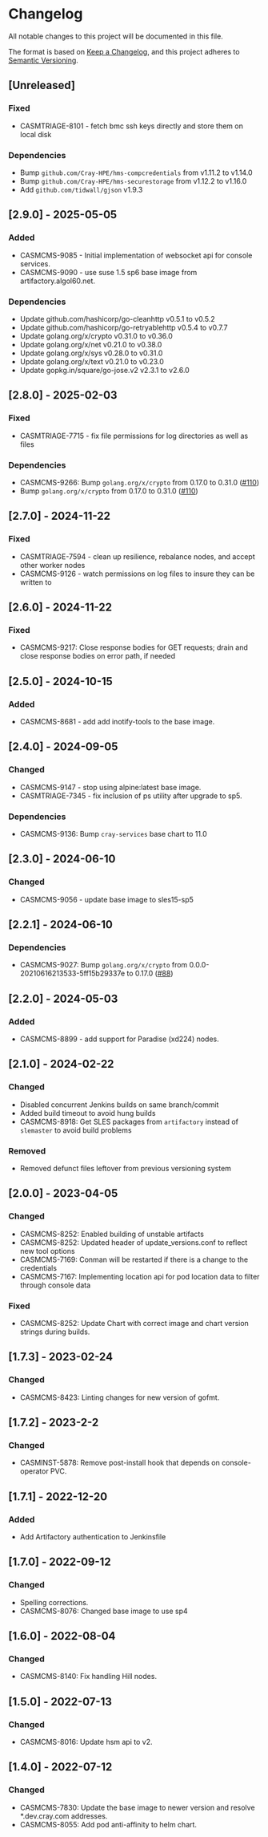 # Changelog

All notable changes to this project will be documented in this file.

The format is based on [Keep a Changelog](https://keepachangelog.com/en/1.0.0/),
and this project adheres to [Semantic Versioning](https://semver.org/spec/v2.0.0.html).

## [Unreleased]
### Fixed
- CASMTRIAGE-8101 - fetch bmc ssh keys directly and store them on local disk

### Dependencies
- Bump `github.com/Cray-HPE/hms-compcredentials` from v1.11.2 to v1.14.0
- Bump `github.com/Cray-HPE/hms-securestorage` from v1.12.2 to v1.16.0
- Add `github.com/tidwall/gjson` v1.9.3

## [2.9.0] - 2025-05-05
### Added
- CASMCMS-9085 - Initial implementation of websocket api for console services.
- CASMCMS-9090 - use suse 1.5 sp6 base image from artifactory.algol60.net.

### Dependencies
- Update github.com/hashicorp/go-cleanhttp v0.5.1 to v0.5.2
- Update github.com/hashicorp/go-retryablehttp v0.5.4 to v0.7.7
- Update golang.org/x/crypto v0.31.0 to v0.36.0
- Update golang.org/x/net v0.21.0 to v0.38.0
- Update golang.org/x/sys v0.28.0 to  v0.31.0
- Update golang.org/x/text v0.21.0 to v0.23.0
- Update gopkg.in/square/go-jose.v2 v2.3.1 to v2.6.0

## [2.8.0] - 2025-02-03
### Fixed
- CASMTRIAGE-7715 - fix file permissions for log directories as well as files

### Dependencies
- CASMCMS-9266: Bump `golang.org/x/crypto` from 0.17.0 to 0.31.0 ([#110](https://github.com/Cray-HPE/console-node/pull/110))
- Bump `golang.org/x/crypto` from 0.17.0 to 0.31.0 ([#110](https://github.com/Cray-HPE/console-node/pull/110))

## [2.7.0] - 2024-11-22
### Fixed
- CASMTRIAGE-7594 - clean up resilience, rebalance nodes, and accept other worker nodes
- CASMCMS-9126 - watch permissions on log files to insure they can be written to

## [2.6.0] - 2024-11-22
### Fixed
- CASMCMS-9217: Close response bodies for GET requests; drain and close response bodies on error path, if needed

## [2.5.0] - 2024-10-15
### Added
- CASMCMS-8681 - add add inotify-tools to the base image.

## [2.4.0] - 2024-09-05
### Changed
- CASMCMS-9147 - stop using alpine:latest base image.
- CASMTRIAGE-7345 - fix inclusion of ps utility after upgrade to sp5.

### Dependencies
- CASMCMS-9136: Bump `cray-services` base chart to 11.0

## [2.3.0] - 2024-06-10
### Changed
- CASMCMS-9056 - update base image to sles15-sp5

## [2.2.1] - 2024-06-10
### Dependencies
- CASMCMS-9027: Bump `golang.org/x/crypto` from 0.0.0-20210616213533-5ff15b29337e to 0.17.0 ([#88](https://github.com/Cray-HPE/console-node/pull/88))

## [2.2.0] - 2024-05-03
### Added
- CASMCMS-8899 - add support for Paradise (xd224) nodes.

## [2.1.0] - 2024-02-22
### Changed
- Disabled concurrent Jenkins builds on same branch/commit
- Added build timeout to avoid hung builds
- CASMCMS-8918: Get SLES packages from `artifactory` instead of `slemaster` to avoid build problems

### Removed
- Removed defunct files leftover from previous versioning system

## [2.0.0] - 2023-04-05
### Changed
 - CASMCMS-8252: Enabled building of unstable artifacts
 - CASMCMS-8252: Updated header of update_versions.conf to reflect new tool options
 - CASMCMS-7169: Conman will be restarted if there is a change to the credentials
 - CASMCMS-7167: Implementing location api for pod location data to filter through console data

### Fixed
 - CASMCMS-8252: Update Chart with correct image and chart version strings during builds.

## [1.7.3] - 2023-02-24
### Changed
- CASMCMS-8423: Linting changes for new version of gofmt.

## [1.7.2] - 2023-2-2
### Changed
- CASMINST-5878: Remove post-install hook that depends on console-operator PVC.

## [1.7.1] - 2022-12-20
### Added
- Add Artifactory authentication to Jenkinsfile

## [1.7.0] - 2022-09-12
### Changed
 - Spelling corrections.
 - CASMCMS-8076: Changed base image to use sp4

## [1.6.0] - 2022-08-04
### Changed
 - CASMCMS-8140: Fix handling Hill nodes.

## [1.5.0] - 2022-07-13
### Changed
 - CASMCMS-8016: Update hsm api to v2.

## [1.4.0] - 2022-07-12
### Changed
 - CASMCMS-7830: Update the base image to newer version and resolve *.dev.cray.com addresses.
 - CASMCMS-8055: Add pod anti-affinity to helm chart.
